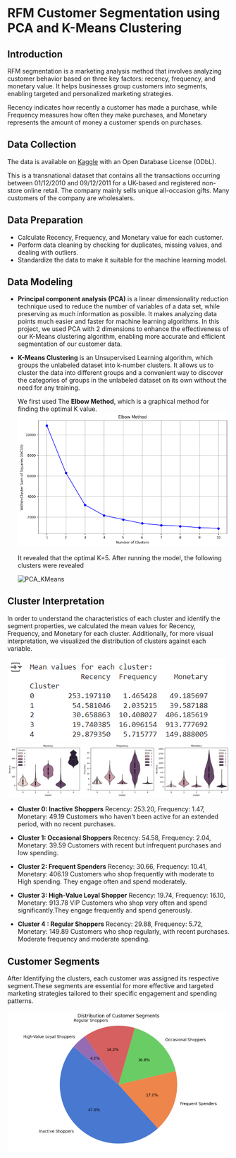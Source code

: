 # RFM Customer Segmentation using PCA and K-Means Clustering
## Introduction 
RFM segmentation is a marketing analysis method that involves analyzing customer behavior based on three key factors: recency, frequency, and monetary value. It helps businesses group customers into segments, enabling targeted and personalized marketing strategies. 

Recency indicates how recently a customer has made a purchase, while Frequency measures how often they make purchases, and Monetary represents the amount of money a customer spends on purchases.
## Data Collection 
The data is available on [Kaggle](https://www.kaggle.com/datasets/ersany/online-retail-dataset) with an Open Database License (ODbL).

This is a transnational dataset that contains all the transactions occurring between 01/12/2010 and 09/12/2011 for a UK-based and registered non-store online retail. The company mainly sells unique all-occasion gifts. Many customers of the company are wholesalers.
## Data Preparation 
- Calculate Recency, Frequency, and Monetary value for each customer. 
- Perform data cleaning by checking for duplicates, missing values, and dealing with outliers.
- Standardize the data to make it suitable for the machine learning model.
## Data Modeling
- **Principal component analysis (PCA)** is a linear dimensionality reduction technique used to reduce the number of variables of a data set, while preserving as much information as possible. It makes analyzing data points much easier and faster for machine learning algorithms. In this project, we used PCA with 2 dimensions to enhance the effectiveness of our K-Means clustering algorithm, enabling more accurate and efficient segmentation of our customer data.
  
- **K-Means Clustering** is an Unsupervised Learning algorithm, which groups the unlabeled dataset into k-number clusters. It allows us to cluster the data into different groups and a convenient way to discover the categories of groups in the unlabeled dataset on its own without the need for any training.
  
  We first used The **Elbow Method**, which is a graphical method for finding the optimal K value.
  ![Elbow](assets/elbow.png)
  
  It revealed that the optimal K=5. After running the model, the following clusters were revealed
  
  ![PCA_KMeans](assets/pca_clusters.png)

## Cluster Interpretation 
In order to understand the characteristics of each cluster and identify the segment properties, we calculated the mean values for Recency, Frequency, and Monetary for each cluster. Additionally, for more visual interpretation, we visualized the distribution of clusters against each variable. 

![catplots](assets/distribution_table.png)
![Means](assets/cluster_means.png)



- **Cluster 0: **Inactive Shoppers**** Recency: 253.20, Frequency: 1.47, Monetary: 49.19 Customers who haven't been active for an extended period, with no recent purchases.

- **Cluster 1: **Occasional Shoppers**** Recency: 54.58, Frequency: 2.04, Monetary: 39.59 Customers with recent but infrequent purchases and low spending.

- **Cluster 2: **Frequent Spenders**** Recency: 30.66, Frequency: 10.41, Monetary: 406.19 Customers who shop frequently with moderate to High spending. They engage often and spend moderately.

- **Cluster 3: **High-Value Loyal Shopper**** Recency: 19.74, Frequency: 16.10, Monetary: 913.78 VIP Customers who shop very often and spend significantly.They engage frequently and spend generously.

- **Cluster 4 : **Regular Shoppers**** Recency: 29.88, Frequency: 5.72, Monetary: 149.89 Customers who shop regularly, with recent purchases. Moderate frequency and moderate spending.
## Customer Segments
After Identifying the clusters, each customer was assigned its respective segment.These segments are essential  for more effective and targeted marketing strategies tailored to their specific engagement and spending patterns. 

<div align="center">
  <img src="assets/customer_segments.png" alt="Customer Segments">
</div>
